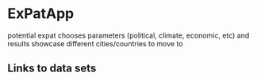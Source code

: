 # ExPatApp
potential expat chooses parameters (political, climate, economic, etc) and results showcase different cities/countries to move to

## Links to data sets
